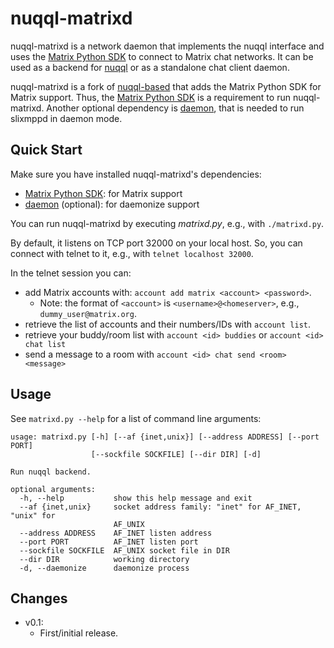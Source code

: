 # nuqql-matrixd

nuqql-matrixd is a network daemon that implements the nuqql interface and uses
the [Matrix Python SDK](https://github.com/matrix-org/matrix-python-sdk) to
connect to Matrix chat networks. It can be used as a backend for
[nuqql](https://github.com/hwipl/nuqql) or as a standalone chat client daemon.

nuqql-matrixd is a fork of [nuqql-based](https://github.com/hwipl/nuqql-based)
that adds the Matrix Python SDK for Matrix support. Thus, the [Matrix Python
SDK](https://github.com/matrix-org/matrix-python-sdk) is a requirement to run
nuqql-matrixd. Another optional dependency is
[daemon](https://pypi.org/project/python-daemon/), that is needed to run
slixmppd in daemon mode.


## Quick Start

Make sure you have installed nuqql-matrixd's dependencies:
* [Matrix Python SDK](https://github.com/matrix-org/matrix-python-sdk): for
  Matrix support
* [daemon](https://pypi.org/project/python-daemon/) (optional): for daemonize
  support

You can run nuqql-matrixd by executing *matrixd.py*, e.g., with
`./matrixd.py`.

By default, it listens on TCP port 32000 on your local host. So, you can
connect with telnet to it, e.g., with `telnet localhost 32000`.

In the telnet session you can:
* add Matrix accounts with: `account add matrix <account> <password>`.
  * Note: the format of `<account>` is `<username>@<homeserver>`, e.g.,
    `dummy_user@matrix.org`.
* retrieve the list of accounts and their numbers/IDs with `account list`.
* retrieve your buddy/room list with `account <id> buddies` or `account <id>
  chat list`
* send a message to a room with `account <id> chat send <room> <message>`


## Usage

See `matrixd.py --help` for a list of command line arguments:

```
usage: matrixd.py [-h] [--af {inet,unix}] [--address ADDRESS] [--port PORT]
                  [--sockfile SOCKFILE] [--dir DIR] [-d]

Run nuqql backend.

optional arguments:
  -h, --help           show this help message and exit
  --af {inet,unix}     socket address family: "inet" for AF_INET, "unix" for
                       AF_UNIX
  --address ADDRESS    AF_INET listen address
  --port PORT          AF_INET listen port
  --sockfile SOCKFILE  AF_UNIX socket file in DIR
  --dir DIR            working directory
  -d, --daemonize      daemonize process
```


## Changes

* v0.1:
  * First/initial release.

